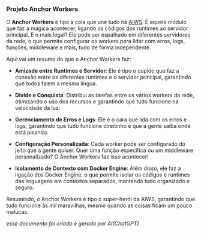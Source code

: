 ### Projeto Anchor Workers

O **Anchor Workers** é tipo a cola que une tudo na [AIWS](https://github.com/joaopedro5g/aiws). É aquele módulo que faz a mágica acontecer, ligando os códigos dos runtimes ao servidor principal. E o mais legal? Ele pode ser espalhado em diferentes servidores da rede, o que permite configurar os workers para lidar com erros, logs, funções, middleware e mais, tudo de forma independente.

Aqui vai um resumo do que o Anchor Workers faz:

- **Amizade entre Runtimes e Servidor**: Ele é tipo o cupido que faz a conexão entre os diferentes runtimes e o servidor principal, garantindo que todos falem a mesma língua.

- **Divide e Conquista**: Distribui as tarefas entre os vários workers da rede, otimizando o uso dos recursos e garantindo que tudo funcione na velocidade da luz.

- **Gerenciamento de Erros e Logs**: Ele é o cara que lida com os erros e logs, garantindo que tudo funcione direitinho e que a gente saiba onde está pisando.

- **Configuração Personalizada**: Cada worker pode ser configurado do jeito que a gente quiser. Quer uma função específica ou um middleware personalizado? O Anchor Workers faz isso acontecer!

- **Isolamento de Contexto com Docker Engine**: Além disso, ele faz a ligação dos Docker Engine, o que permite isolar os códigos e runtimes das linguagens em contextos separados, mantendo tudo organizado e seguro.

Resumindo, o Anchor Workers é tipo o super-herói da AIWS, garantindo que tudo funcione às mil maravilhas, mesmo quando as coisas ficam um pouco malucas.

_esse documento foi criado e gerado por AI(ChatGPT)_